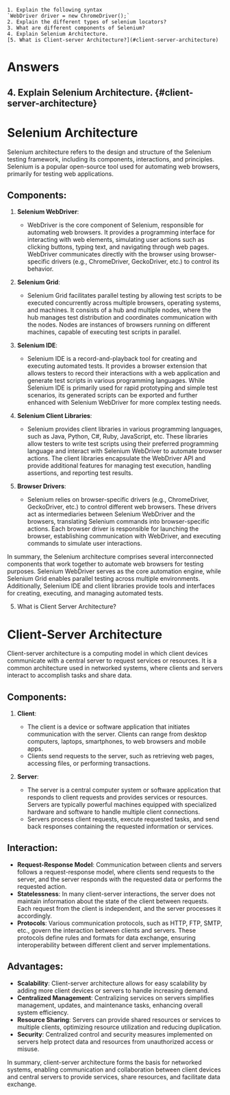 ```
1. Explain the following syntax  
`WebDriver driver = new ChromeDriver();`
2. Explain the different types of selenium locators?
3. What are different components of Selenium?
4. Explain Selenium Architecture.
[5. What is Client-server Architecture?](#client-server-architecture)

```


# Answers




## 4. Explain Selenium Architecture. {#client-server-architecture}
# Selenium Architecture

Selenium architecture refers to the design and structure of the Selenium testing framework, including its components, interactions, and principles. Selenium is a popular open-source tool used for automating web browsers, primarily for testing web applications.

## Components:

1. **Selenium WebDriver**:  
   - WebDriver is the core component of Selenium, responsible for automating web browsers. It provides a programming interface for interacting with web elements, simulating user actions such as clicking buttons, typing text, and navigating through web pages. WebDriver communicates directly with the browser using browser-specific drivers (e.g., ChromeDriver, GeckoDriver, etc.) to control its behavior.

2. **Selenium Grid**:  
   - Selenium Grid facilitates parallel testing by allowing test scripts to be executed concurrently across multiple browsers, operating systems, and machines. It consists of a hub and multiple nodes, where the hub manages test distribution and coordinates communication with the nodes. Nodes are instances of browsers running on different machines, capable of executing test scripts in parallel.

3. **Selenium IDE**:  
   - Selenium IDE is a record-and-playback tool for creating and executing automated tests. It provides a browser extension that allows testers to record their interactions with a web application and generate test scripts in various programming languages. While Selenium IDE is primarily used for rapid prototyping and simple test scenarios, its generated scripts can be exported and further enhanced with Selenium WebDriver for more complex testing needs.

4. **Selenium Client Libraries**:  
   - Selenium provides client libraries in various programming languages, such as Java, Python, C#, Ruby, JavaScript, etc. These libraries allow testers to write test scripts using their preferred programming language and interact with Selenium WebDriver to automate browser actions. The client libraries encapsulate the WebDriver API and provide additional features for managing test execution, handling assertions, and reporting test results.

5. **Browser Drivers**:  
   - Selenium relies on browser-specific drivers (e.g., ChromeDriver, GeckoDriver, etc.) to control different web browsers. These drivers act as intermediaries between Selenium WebDriver and the browsers, translating Selenium commands into browser-specific actions. Each browser driver is responsible for launching the browser, establishing communication with WebDriver, and executing commands to simulate user interactions.

In summary, the Selenium architecture comprises several interconnected components that work together to automate web browsers for testing purposes. Selenium WebDriver serves as the core automation engine, while Selenium Grid enables parallel testing across multiple environments. Additionally, Selenium IDE and client libraries provide tools and interfaces for creating, executing, and managing automated tests.

5. What is Client Server Architecture?
# Client-Server Architecture

Client-server architecture is a computing model in which client devices communicate with a central server to request services or resources. It is a common architecture used in networked systems, where clients and servers interact to accomplish tasks and share data.

## Components:

1. **Client**:
   - The client is a device or software application that initiates communication with the server. Clients can range from desktop computers, laptops, smartphones, to web browsers and mobile apps.
   - Clients send requests to the server, such as retrieving web pages, accessing files, or performing transactions.

2. **Server**:
   - The server is a central computer system or software application that responds to client requests and provides services or resources. Servers are typically powerful machines equipped with specialized hardware and software to handle multiple client connections.
   - Servers process client requests, execute requested tasks, and send back responses containing the requested information or services.

## Interaction:

- **Request-Response Model**: Communication between clients and servers follows a request-response model, where clients send requests to the server, and the server responds with the requested data or performs the requested action.
- **Statelessness**: In many client-server interactions, the server does not maintain information about the state of the client between requests. Each request from the client is independent, and the server processes it accordingly.
- **Protocols**: Various communication protocols, such as HTTP, FTP, SMTP, etc., govern the interaction between clients and servers. These protocols define rules and formats for data exchange, ensuring interoperability between different client and server implementations.

## Advantages:

- **Scalability**: Client-server architecture allows for easy scalability by adding more client devices or servers to handle increasing demand.
- **Centralized Management**: Centralizing services on servers simplifies management, updates, and maintenance tasks, enhancing overall system efficiency.
- **Resource Sharing**: Servers can provide shared resources or services to multiple clients, optimizing resource utilization and reducing duplication.
- **Security**: Centralized control and security measures implemented on servers help protect data and resources from unauthorized access or misuse.

In summary, client-server architecture forms the basis for networked systems, enabling communication and collaboration between client devices and central servers to provide services, share resources, and facilitate data exchange.

